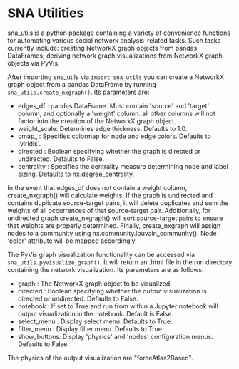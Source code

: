 # SNA Utilities

sna_utils is a python package containing a variety of convenience functions for automating various social
network analysis-related tasks. Such tasks currently include: creating NetworkX graph objects from pandas DataFrames; 
deriving network graph visualizations from NetworkX graph objects via PyVis.

After importing sna_utils via `import sna_utils` you can create a NetworkX graph object from a pandas DataFrame
by running `sna_utils.create_nxgraph()`. Its parameters are:

* edges_df    : pandas DataFrame. Must contain 'source' and 'target' column, and optionally a 'weight' column.
all other columns will not factor into the creation of the NetworkX graph object.
* weight_scale: Determines edge thickness. Defaults to 1.0.
* cmap_       : Specifies colormap for node and edge colors. Defaults to 'viridis'. 
* directed    : Boolean specifying whether the graph is directed or undirected. Defaults to False.
* centrality  : Specifies the centrality measure determining node and label sizing. Defaults to 
nx.degree_centrality. 

In the event that edges_df does not contain a weight column, create_nxgraph() will calculate weights. If
the graph is undirected and contains duplicate source-target pairs, it will delete duplicates and sum the weights
of all occurrences of that source-target pair. Additionally, for undirected graph create_nxgraph() will sort 
source-target pairs to ensure that weights are properly determined. Finally, create_nxgraph will assign nodes to 
a community using nx.community.louvain_community(). Node 'color' attribute will be mapped accordingly.

The PyVis graph visualization functionality can be accessed via `sna_utils.pyvisualize_graph()`. It will return
 an .html file in the run directory containing the network visualization. Its parameters are as follows:

* graph       : The NetworkX graph object to be visualized.
* directed    : Boolean specifying whether the output visualization is directed or undirected. Defaults to False.
* notebook    : If set to True and run from within a Jupyter notebook will output visualization in the notebook. Default is False.
* select_menu : Display select menu. Defaults to True.
* filter_menu : Display filter menu. Defaults to True.
* show_buttons: Display 'physics' and 'nodes' configuration menus. Defaults to False.

The physics of the output visualization are "forceAtlas2Based".
